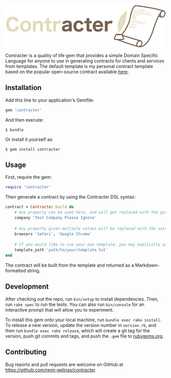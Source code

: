 ![contracter](assets/Contracter.png)

Contracter is a quality of life gem that provides a simple Domain Specific Language for anyone to use in generating contracts for clients and services from templates. The default template is my personal contract template based on the popular open-source contract available [here](https://stuffandnonsense.co.uk/projects/contract-killer/).

## Installation

Add this line to your application's Gemfile:

```ruby
gem 'contracter'
```

And then execute:

    $ bundle

Or install it yourself as:

    $ gem install contracter

## Usage

First, require the gem:

```ruby
require 'contracter'
```

Then generate a contract by using the Contracter DSL syntax:

```ruby
contract = Contracter.build do
    # Any property can be used here, and will get replaced with the given value in the template where the method name appears in the format [name].
    company 'Test Company Please Ignore'

    # Any property given multiple values will be replaced with the values on separate lines.
    browsers 'Safari', 'Google Chrome'

    # If you would like to use your own template, you may explicitly pass Contracter the path to it. The template can be in any plain text UTF-8 encoded format.
    template_path 'path/to/your/template.txt'
end
```

The contract will be built from the template and returned as a Markdown-formatted string.

## Development

After checking out the repo, run `bin/setup` to install dependencies. Then, run `rake spec` to run the tests. You can also run `bin/console` for an interactive prompt that will allow you to experiment.

To install this gem onto your local machine, run `bundle exec rake install`. To release a new version, update the version number in `version.rb`, and then run `bundle exec rake release`, which will create a git tag for the version, push git commits and tags, and push the `.gem` file to [rubygems.org](https://rubygems.org).

## Contributing

Bug reports and pull requests are welcome on GitHub at https://github.com/remi-gelinas/contracter.
